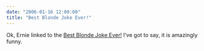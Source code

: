 ```yaml
---
date: "2006-01-16 12:00:00"
title: "Best Blonde Joke Ever!"
---
```




Ok, Ernie linked to the [Best Blonde Joke Ever!](http://3dpancakes.typepad.com/ernie/2006/01/best_blonde_jok.html) I&rsquo;ve got to say, it is amazingly funny.

